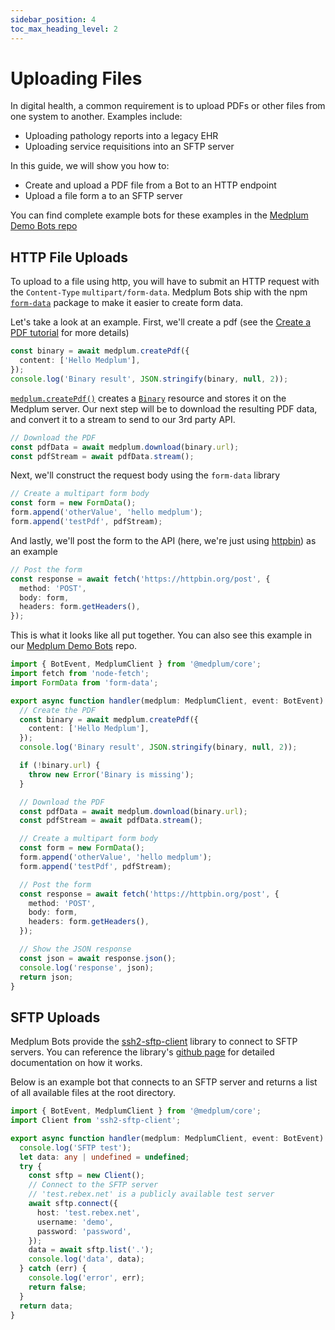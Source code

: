 ```yaml
---
sidebar_position: 4
toc_max_heading_level: 2
---
```


# Uploading Files

In digital health, a common requirement is to upload PDFs or other files from one system to another. Examples include:

- Uploading pathology reports into a legacy EHR
- Uploading service requisitions into an SFTP server

In this guide, we will show you how to:

- Create and upload a PDF file from a Bot to an HTTP endpoint
- Upload a file form a to an SFTP server

You can find complete example bots for these examples in the [Medplum Demo Bots repo](https://github.com/medplum/medplum-demo-bots)

## HTTP File Uploads

To upload to a file using http, you will have to submit an HTTP request with the `Content-Type` `multipart/form-data`. Medplum Bots ship with the npm [`form-data`](https://www.npmjs.com/package/form-data) package to make it easier to create form data.

Let's take a look at an example. First, we'll create a pdf (see the [Create a PDF tutorial](./creating-a-pdf) for more details)

```ts
const binary = await medplum.createPdf({
  content: ['Hello Medplum'],
});
console.log('Binary result', JSON.stringify(binary, null, 2));
```

[`medplum.createPdf()`](../sdk/classes/MedplumClient#createpdf) creates a [`Binary`](../api/fhir/resources/binary) resource and stores it on the Medplum server. Our next step will be to download the resulting PDF data, and convert it to a stream to send to our 3rd party API.

```ts
// Download the PDF
const pdfData = await medplum.download(binary.url);
const pdfStream = await pdfData.stream();
```

Next, we'll construct the request body using the `form-data` library

```ts
// Create a multipart form body
const form = new FormData();
form.append('otherValue', 'hello medplum');
form.append('testPdf', pdfStream);
```

And lastly, we'll post the form to the API (here, we're just using [httpbin](#)) as an example

```ts
// Post the form
const response = await fetch('https://httpbin.org/post', {
  method: 'POST',
  body: form,
  headers: form.getHeaders(),
});
```

This is what it looks like all put together. You can also see this example in our [Medplum Demo Bots](https://github.com/medplum/medplum-demo-bots/blob/main/src/examples/form-data-upload.ts) repo.

```ts
import { BotEvent, MedplumClient } from '@medplum/core';
import fetch from 'node-fetch';
import FormData from 'form-data';

export async function handler(medplum: MedplumClient, event: BotEvent): Promise<any> {
  // Create the PDF
  const binary = await medplum.createPdf({
    content: ['Hello Medplum'],
  });
  console.log('Binary result', JSON.stringify(binary, null, 2));

  if (!binary.url) {
    throw new Error('Binary is missing');
  }

  // Download the PDF
  const pdfData = await medplum.download(binary.url);
  const pdfStream = await pdfData.stream();

  // Create a multipart form body
  const form = new FormData();
  form.append('otherValue', 'hello medplum');
  form.append('testPdf', pdfStream);

  // Post the form
  const response = await fetch('https://httpbin.org/post', {
    method: 'POST',
    body: form,
    headers: form.getHeaders(),
  });

  // Show the JSON response
  const json = await response.json();
  console.log('response', json);
  return json;
}
```

## SFTP Uploads

Medplum Bots provide the [ssh2-sftp-client](https://www.npmjs.com/package/ssh2-sftp-client) library to connect to SFTP servers. You can reference the library's [github page](https://github.com/theophilusx/ssh2-sftp-client) for detailed documentation on how it works.

Below is an example bot that connects to an SFTP server and returns a list of all available files at the root directory.

```ts
import { BotEvent, MedplumClient } from '@medplum/core';
import Client from 'ssh2-sftp-client';

export async function handler(medplum: MedplumClient, event: BotEvent): Promise<any> {
  console.log('SFTP test');
  let data: any | undefined = undefined;
  try {
    const sftp = new Client();
    // Connect to the SFTP server
    // 'test.rebex.net' is a publicly available test server
    await sftp.connect({
      host: 'test.rebex.net',
      username: 'demo',
      password: 'password',
    });
    data = await sftp.list('.');
    console.log('data', data);
  } catch (err) {
    console.log('error', err);
    return false;
  }
  return data;
}
```
